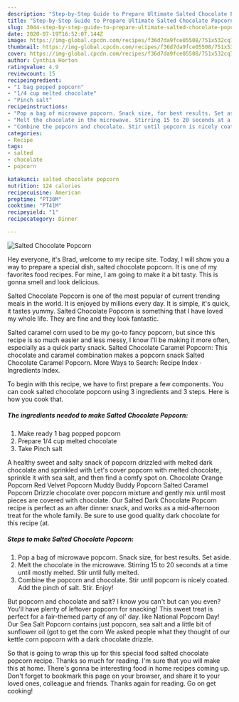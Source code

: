 ```yaml
---
description: "Step-by-Step Guide to Prepare Ultimate Salted Chocolate Popcorn"
title: "Step-by-Step Guide to Prepare Ultimate Salted Chocolate Popcorn"
slug: 3044-step-by-step-guide-to-prepare-ultimate-salted-chocolate-popcorn
date: 2020-07-19T16:52:07.144Z
image: https://img-global.cpcdn.com/recipes/f36d7da9fce05508/751x532cq70/salted-chocolate-popcorn-recipe-main-photo.jpg
thumbnail: https://img-global.cpcdn.com/recipes/f36d7da9fce05508/751x532cq70/salted-chocolate-popcorn-recipe-main-photo.jpg
cover: https://img-global.cpcdn.com/recipes/f36d7da9fce05508/751x532cq70/salted-chocolate-popcorn-recipe-main-photo.jpg
author: Cynthia Horton
ratingvalue: 4.9
reviewcount: 15
recipeingredient:
- "1 bag popped popcorn"
- "1/4 cup melted chocolate"
- "Pinch salt"
recipeinstructions:
- "Pop a bag of microwave popcorn. Snack size, for best results. Set aside."
- "Melt the chocolate in the microwave. Stirring 15 to 20 seconds at a time until mostly melted. Stir until fully melted."
- "Combine the popcorn and chocolate. Stir until popcorn is nicely coated. Add the pinch of salt. Stir. Enjoy!"
categories:
- Recipe
tags:
- salted
- chocolate
- popcorn

katakunci: salted chocolate popcorn 
nutrition: 124 calories
recipecuisine: American
preptime: "PT30M"
cooktime: "PT41M"
recipeyield: "1"
recipecategory: Dinner

---
```



![Salted Chocolate Popcorn](https://img-global.cpcdn.com/recipes/f36d7da9fce05508/751x532cq70/salted-chocolate-popcorn-recipe-main-photo.jpg)

Hey everyone, it's Brad, welcome to my recipe site. Today, I will show you a way to prepare a special dish, salted chocolate popcorn. It is one of my favorites food recipes. For mine, I am going to make it a bit tasty. This is gonna smell and look delicious.

Salted Chocolate Popcorn is one of the most popular of current trending meals in the world. It is enjoyed by millions every day. It is simple, it's quick, it tastes yummy. Salted Chocolate Popcorn is something that I have loved my whole life. They are fine and they look fantastic.

Salted caramel corn used to be my go-to fancy popcorn, but since this recipe is so much easier and less messy, I know I&#39;ll be making it more often, especially as a quick party snack. Salted Chocolate Caramel Popcorn: This chocolate and caramel combination makes a popcorn snack Salted Chocolate Caramel Popcorn. More Ways to Search: Recipe Index · Ingredients Index.


To begin with this recipe, we have to first prepare a few components. You can cook salted chocolate popcorn using 3 ingredients and 3 steps. Here is how you cook that.

<!--inarticleads1-->

##### The ingredients needed to make Salted Chocolate Popcorn:

1. Make ready 1 bag popped popcorn
1. Prepare 1/4 cup melted chocolate
1. Take Pinch salt


A healthy sweet and salty snack of popcorn drizzled with melted dark chocolate and sprinkled with Let&#39;s cover popcorn with melted chocolate, sprinkle it with sea salt, and then find a comfy spot on. Chocolate Orange Popcorn Red Velvet Popcorn Muddy Buddy Popcorn Salted Caramel Popcorn Drizzle chocolate over popcorn mixture and gently mix until most pieces are covered with chocolate. Our Salted Dark Chocolate Popcorn recipe is perfect as an after dinner snack, and works as a mid-afternoon treat for the whole family. Be sure to use good quality dark chocolate for this recipe (at. 

<!--inarticleads2-->

##### Steps to make Salted Chocolate Popcorn:

1. Pop a bag of microwave popcorn. Snack size, for best results. Set aside.
1. Melt the chocolate in the microwave. Stirring 15 to 20 seconds at a time until mostly melted. Stir until fully melted.
1. Combine the popcorn and chocolate. Stir until popcorn is nicely coated. Add the pinch of salt. Stir. Enjoy!


But popcorn and chocolate and salt? I know you can&#39;t but can you even? You&#39;ll have plenty of leftover popcorn for snacking! This sweet treat is perfect for a fair-themed party of any ol&#39; day. like National Popcorn Day! Our Sea Salt Popcorn contains just popcorn, sea salt and a little bit of sunflower oil (got to get the corn We asked people what they thought of our kettle corn popcorn with a dark chocolate drizzle. 

So that is going to wrap this up for this special food salted chocolate popcorn recipe. Thanks so much for reading. I'm sure that you will make this at home. There's gonna be interesting food in home recipes coming up. Don't forget to bookmark this page on your browser, and share it to your loved ones, colleague and friends. Thanks again for reading. Go on get cooking!
